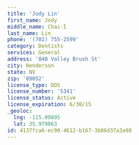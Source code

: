 ```yaml
---
title: 'Jody Lin'
first_name: Jody
middle_name: Chai-I
last_name: Lin
phone: '(702) 755-2599'
category: Dentists
services: General
address: '840 Valley Brush St'
city: Henderson
state: NV
zip: '89052'
license_type: DDS
license_number: '5341'
license_status: Active
license_expiration: 6/30/15
_geoloc:
  lng: -115.09895
  lat: 35.979863
id: 4137fca6-ec90-4612-b167-3b86d37a3a90
---
```

